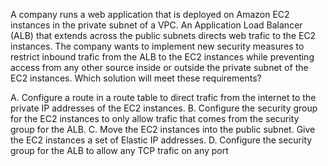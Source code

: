 A company runs a web application that is deployed on Amazon EC2 instances in the private subnet of a VPC. An Application Load Balancer (ALB) that extends across the public subnets directs web trafic to the EC2 instances. The company wants to implement new security measures to restrict inbound trafic from the ALB to the EC2 instances while preventing access from any other source inside or outside the private subnet of the EC2 instances. Which solution will meet these requirements? 

A. Configure a route in a route table to direct trafic from the internet to the private IP addresses of the EC2 instances. 
B. Configure the security group for the EC2 instances to only allow trafic that comes from the security group for the ALB. 
C. Move the EC2 instances into the public subnet. Give the EC2 instances a set of Elastic IP addresses. 
D. Configure the security group for the ALB to allow any TCP trafic on any port